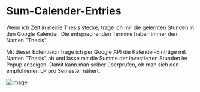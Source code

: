 # Sum-Calender-Entries
Wenn ich Zeit in meine Thesis stecke, trage ich mir die gelernten Stunden in den Google Kalender.
Die entsprechenden Termine haben immer den Namen "Thesis".

Mit dieser Extentision frage ich per Google API die Kalender-Einträge mit Namen "Thesis" ab und lasse mir die Summe der investierten Stunden im Popup anzeigen.
Damit kann man selber überprüfen, ob man sich den empfohlenen LP pro Semester nähert.

![image](https://user-images.githubusercontent.com/80718816/203597127-b1784afd-b56d-4120-be34-5cb280d2f869.png)
